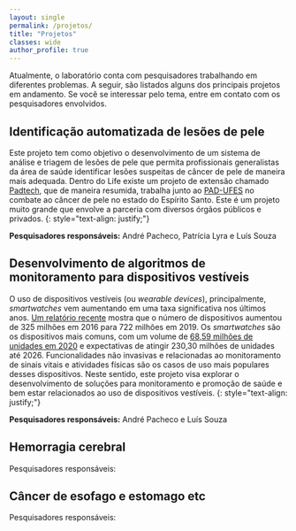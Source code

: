 ```yaml
---
layout: single
permalink: /projetos/
title: "Projetos"
classes: wide
author_profile: true
---
```


Atualmente, o laboratório conta com pesquisadores trabalhando em diferentes problemas. A seguir, são listados alguns dos principais projetos em andamento. Se você se interessar pelo tema, entre em contato com os pesquisadores envolvidos.

## Identificação automatizada de lesões de pele
Este projeto tem como objetivo o desenvolvimento de um sistema de análise e triagem de lesões de pele que permita profissionais generalistas da área de saúde identificar lesões suspeitas de câncer de pele de maneira mais adequada. Dentro do Life existe um projeto de extensão chamado [Padtech](https://pad.ufes.br/padtech/), que de maneira resumida, trabalha junto ao [PAD-UFES](https://pad.ufes.br/) no combate ao câncer de pele no estado do Espírito Santo. Este é um projeto muito grande que envolve a parceria com diversos órgãos públicos e privados.
{: style="text-align: justify;"}

**Pesquisadores responsáveis:** André Pacheco, Patrícia Lyra e Luís Souza

## Desenvolvimento de algoritmos de monitoramento para dispositivos vestíveis

 O uso de dispositivos vestíveis (ou *wearable devices*), principalmente, *smartwatches* vem aumentando em uma taxa significativa nos últimos anos. [Um relatório recente](https://www.statista.com/statistics/487291/global-connected-wearable-devices/) mostra que o número de dispositivos aumentou de 325 milhões em 2016 para 722 milhões em 2019. Os *smartwatches* são os dispositivos mais comuns, com um volume de [68,59 milhões de unidades em 2020](https://www.reportlinker.com/p05285115/Wearable-Medical-Devices-Technologies-and-Global-Markets.html) e expectativas de atingir 230,30 milhões de unidades até 2026. Funcionalidades não invasivas e relacionadas ao monitoramento de sinais vitais e atividades físicas são os casos de uso mais populares desses dispositivos. Neste sentido, este projeto visa explorar o desenvolvimento de soluções para monitoramento e promoção de saúde e bem estar relacionados ao uso de dispositivos vestíveis.
{: style="text-align: justify;"}


**Pesquisadores responsáveis:** André Pacheco e Luís Souza

## Hemorragia cerebral

Pesquisadores responsáveis:

## Câncer de esofago e estomago etc

Pesquisadores responsáveis:
